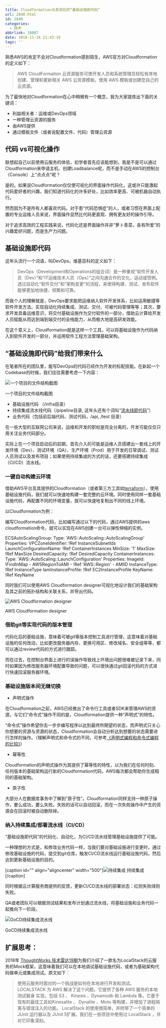 ```yaml
---
title: Cloudformation与其背后的“基础设施即代码”
url: 2840.html
id: 2840
categories:
  - 技术
abbrlink: 10087
date: 2018-11-16 21:43:19
tags: ''
---
```


熟悉AWS的肯定不会对Cloudformation感到陌生，AWS官方对Cloudformation的定义如下：

> AWS CloudFormation 云资源服务可使开发人员和系统管理员轻松有序地创建、管理和更新相关 AWS 云资源模板。使用 AWS 模板或创建您自己的云资源。

为了最快地对Cloudformation在心中稍微有一个概念，我为大家提炼出下面的关键词：

*   利益相关者：运维或DevOps领域
*   一种管理云资源的服务
*   由AWS提供
*   通过模板文件（或者说配置文件、代码）管理云资源

代码 vs可视化操作
----------

联想起自己以前使用云服务的体验，初学者首先应该能想到，我是不是可以通过Cloudformation来申请主机、创建Loadbalance呢，而不是手动在AWS的控制台（Console）上“点点点”呢？

是的。如果说Cloudformation仅仅使可视化的界面操作代码化，这或许只能激起代码爱好者的兴趣，我们知道代码化的许多好处，比如效率更高、可被机器自动执行。

然而因为不是所有人都喜欢代码。对于患“代码恐惧症”的人，或者习惯在界面上配置的专业运维人员来说，界面操作显然比代码更直观、拥有更友好的操作引导。

对于追求高效的工程实践来说，代码化还是界面操作并非“萝卜青菜，各有所爱”的兴趣爱好问题，而是生产力问题。

基础设施即代码
-------

这年头流行一个词语，叫DevOps，维基百科的定义如下：

> DevOps（Development和Operations的组合词）是一种重视“软件开发人员（Dev）”和“IT运维技术人员（Ops）”之间沟通合作的文化、运动或惯例。透过自动化“软件交付”和“架构变更”的流程，来使得构建、测试、发布软件能够更加地快捷、频繁和可靠。

而我个人的理解就是，DevOps要求能把运维纳入软件开发体系，比如运用敏捷等软件开发方法、实现自动化持续集成、测试、交付、可被代码管理等等；其次，要求开发具备运维意识，将交付基础设施作为交付软件的一部分，借助云计算给开发人员赋能从而达到端到端交付的全栈能力，从而极大地提高研发效能。

在这个意义上，Cloudformation就是这样一个工具，可以将基础设施作为代码纳入到软件开发的一部分，并运用软件工程方法管理基础架构。

“基础设施即代码”给我们带来什么
----------------

在笔者所在的团队里，能写DevOps的代码已经作为开发的标配技能。在新起一个Codebase的时候，我们往往需要考虑一下内容：  

![一个项目的文件结构截图](https://wangbaiyuan.cn/wp-content/uploads/2018/11/20181116134234113.jpg)

一个项目的文件结构截图

*   基础设施代码 （/infra目录）
*   持续集成流水线代码（/pipeline目录, 这年头还有个词叫“[流水线即代码](http://insights.thoughtworkers.org/pipeline-as-code/)”）
*   业务代码（包括前后端代码、测试代码，/api, /test 目录）

在一些大型的互联网公司来说，运维和开发的职权是完全分离的，开发可能仅仅只用关注业务代码部分。

实际上在一个项目启动后的前期，首先介入的可能是运维人员搭建出一套线上的开发环境（Dev）、测试环境（QA）、生产环境（Prod）用于开发的日常调试、测试人员测试以及发布项目；如果使用持续集成的方式的话，还要搭建持续集成（CI/CD）流水线。

### 一键自动构建云环境

借助AWS平台及其提供的Cloudformation（或者第三方工具如[terraform](https://www.terraform.io/)），使用基础设施代码，我们就可以快速地构建一套完整的云环境。同时使用同样一套基础设施代码，再配置不同的环境变量，就可以快速地复制出不同的线上环境。

以Cloudformation为例：

编写Cloudformation代码，比如编写通过以下的代码，通过AWS提供的aws cloudformation命令，就可以实现在AWS创建一台可以弹性伸缩的实例。

ECSAutoScalingGroup:
    Type: 'AWS::AutoScaling::AutoScalingGroup'
    Properties:
      VPCZoneIdentifier: !Ref InstanceSubnetIds
      LaunchConfigurationName: !Ref ContainerInstances
      MinSize: '1'
      MaxSize: !Ref MaxSize
      DesiredCapacity: !Ref DesiredCapacity
  ContainerInstances:
    Type: 'AWS::AutoScaling::LaunchConfiguration'
    Properties:
      ImageId: !FindInMap 
        \- AWSRegionToAMI
        \- !Ref 'AWS::Region'
        \- AMIID
      InstanceType: !Ref InstanceType
      IamInstanceProfile: !Ref EC2InstanceProfile
      KeyName: !Ref KeyName

同时我们可以使用AWS Cloudformation designer可视化地设计我们的基础架构及其之前的拓扑结构和关联关系，并导出代码。

![AWS Cloudformation designer](https://wangbaiyuan.cn/wp-content/uploads/2018/11/20181116134234212.jpg)

AWS Cloudformation designer

### 借助git等实现代码的版本管理

代码化后的基础设施，意味着可被git等版本控制工具进行管理，这意味着对基础设施的任何改动，比如更改服务器内存、更换可用区、修改域名、安全组等等，都可以通过review代码的方式进行跟踪。

而在过去，在控制台界面上进行的误操作导致线上环境出问题很难被记录下来，同时如果因为修改服务器环境配置导致的问题，可以很快通过git回滚代码的方式进行快速回滚服务器环境。

### 基础设施版本间无缝切换

*   声明式操作

在Cloudformation之前，AWS已经推出了命令行工具或者SDK来管理AWS的资源，与它们“命令式”操作不同的是，Cloudformation提供一种“声明式”的特性。

“命令式”操作希望你去一步步编写程序以达到最终所期望的状态，而声明式只关心你想要的资源与资源的状态，Cloudformation会自动分析达到想要的状态需要进行怎样的操作。（理解声明式和命令式的不同，可参考[《声明式编程和命令式编程的比较》](http://www.aqee.net/post/imperative-vs-declarative.html)）

*   幂等性

Cloudformation的声明式操作为其提供了幂等性的特性，以为我们在任何时刻、任何版本的基础架构运行新的Cloudformation代码，AWS每次都会帮助你生成相同的基础架构。

*   原子性

大部分人在数据库事务中了解到“原子性”。Cloudformation同样支持一种原子操作，要么成功，要么失败。失败的话可以自动回滚，而在一次失败操作中产生的资源会在回滚时被自动删除掉。

### 纳入持续集成/部署流水线（CI/CD）

“基础设施即代码”的代码化、自动化，为CI/CD流水线管理基础设施提供了可能。

一种理想的方式是，和修改业务代码一样，当我们要对基础设施进行变更时，通过修改基础设施的代码，提交到git仓库，触发CI/CD流水线运行基础设施代码，然后达到更新基础设施的目的。  

\[caption id="" align="aligncenter" width="500"\]![持续集成](https://wangbaiyuan.cn/wp-content/uploads/2018/11/20181116134234318.jpg) 持续集成\[/caption\]

同时根据云计算服务商提供的反馈，更新CI/CD流水线的部署状态：红则失败绿则失败。

QA或者团队可以根据测试结果和发布计划通过流水线，将基础设施和业务代码一起推向下一阶段。

![GoCD持续集成流水线](https://wangbaiyuan.cn/wp-content/uploads/2018/11/20181116134236418.jpg)

GoCD持续集成流水线

扩展思考：
-----

2018年 [ThoughtWorks 技术雷达19期](https://assets.thoughtworks.com/assets/technology-radar-vol-19-cn.pdf)为我们介绍了一款名为LocalStack的云服务的Mock框架，这意味着我们可以在本地调试基础设施代码，或者为基础架构代码做单元或集成测试。原文如下：

> 使用云服务时面对的一个挑战是如何在本地进行开发和测试。 LOCALSTACK 为 AWS 解决了这个问题。它提供了各种 AWS 服务的本地 测试替身 实现，包括 S3 、 Kinesis 、Dynamodb 和 Lambda 等。它基于现有的最佳工具如Kinesalite 、 Dynalite 、Moto 等构建，并增加了进程隔离与错误注入的功能。 LocalStack 的使用很简单，并附带了一个简单的 JUnit 运行器以及 JUnit 5扩展。我们在一些项目中使用过 LocalStack ，并对它印象深刻。